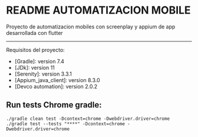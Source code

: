 # **README AUTOMATIZACION MOBILE**
Proyecto de automatizacion mobiles con screenplay y appium de app desarrollada con flutter

***

Requisitos del proyecto:
* [Gradle]: version 7.4 
* [JDk]: version 11
* [Serenity]: version 3.3.1
* [Appium_java_client]: version 8.3.0
* [Devco automation]: version 2.0.2

## **Run tests Chrome gradle:**
```
./gradle clean test -Dcontext=chrome -Dwebdriver.driver=chrome
./gradle test --tests "****" -Dcontext=chrome -Dwebdriver.driver=chrome
```

